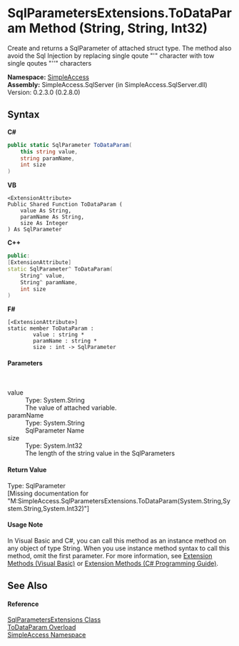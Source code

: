 # SqlParametersExtensions.ToDataParam Method (String, String, Int32)
 

Create and returns a SqlParameter of attached struct type. The method also avoid the Sql Injection by replacing single qoute "'" character with tow single qoutes "''" characters

**Namespace:**&nbsp;<a href="N_SimpleAccess">SimpleAccess</a><br />**Assembly:**&nbsp;SimpleAccess.SqlServer (in SimpleAccess.SqlServer.dll) Version: 0.2.3.0 (0.2.8.0)

## Syntax

**C#**<br />
``` C#
public static SqlParameter ToDataParam(
	this string value,
	string paramName,
	int size
)
```

**VB**<br />
``` VB
<ExtensionAttribute>
Public Shared Function ToDataParam ( 
	value As String,
	paramName As String,
	size As Integer
) As SqlParameter
```

**C++**<br />
``` C++
public:
[ExtensionAttribute]
static SqlParameter^ ToDataParam(
	String^ value, 
	String^ paramName, 
	int size
)
```

**F#**<br />
``` F#
[<ExtensionAttribute>]
static member ToDataParam : 
        value : string * 
        paramName : string * 
        size : int -> SqlParameter 

```


#### Parameters
&nbsp;<dl><dt>value</dt><dd>Type: System.String<br />The value of attached variable.</dd><dt>paramName</dt><dd>Type: System.String<br />SqlParameter Name</dd><dt>size</dt><dd>Type: System.Int32<br />The length of the string value in the SqlParameters</dd></dl>

#### Return Value
Type: SqlParameter<br />\[Missing <returns> documentation for "M:SimpleAccess.SqlParametersExtensions.ToDataParam(System.String,System.String,System.Int32)"\]

#### Usage Note
In Visual Basic and C#, you can call this method as an instance method on any object of type String. When you use instance method syntax to call this method, omit the first parameter. For more information, see <a href="http://msdn.microsoft.com/en-us/library/bb384936.aspx">Extension Methods (Visual Basic)</a> or <a href="http://msdn.microsoft.com/en-us/library/bb383977.aspx">Extension Methods (C# Programming Guide)</a>.

## See Also


#### Reference
<a href="T_SimpleAccess_SqlParametersExtensions">SqlParametersExtensions Class</a><br /><a href="Overload_SimpleAccess_SqlParametersExtensions_ToDataParam">ToDataParam Overload</a><br /><a href="N_SimpleAccess">SimpleAccess Namespace</a><br />